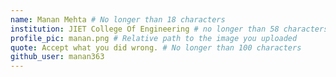 ```yaml
---
name: Manan Mehta # No longer than 18 characters
institution: JIET College Of Engineering # no longer than 58 characters
profile_pic: manan.png # Relative path to the image you uploaded
quote: Accept what you did wrong. # No longer than 100 characters
github_user: manan363
---
```

